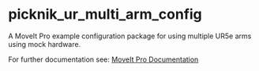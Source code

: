 # picknik_ur_multi_arm_config

A MoveIt Pro example configuration package for using multiple UR5e arms using mock hardware.

For further documentation see: [MoveIt Pro Documentation](https://docs.picknik.ai/)
